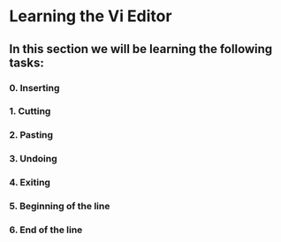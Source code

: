 # Learning the Vi Editor

## In this section we will be learning the following tasks:

### 0. Inserting 

### 1. Cutting 

### 2. Pasting 

### 3. Undoing 

### 4. Exiting 

### 5. Beginning of the line 

### 6. End of the line



